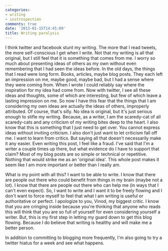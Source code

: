 ```yaml
---
categories:
- writing
- instrospection
comments: true
date: '2013-01-15T14:45:09'
title: Writing paralysis
---
```



I think twitter and facebook stunt my writing. The more that I read
tweets, the more self-conscious I get when I write. Not that my
writing is all that original, but I still feel that it is something
that comes from me. I worry so much about presenting ideas of others
as my own without even remembering that I had seen the ideas before.
In the old days, the things that I read were long form. Books,
articles, maybe blog posts. They each left an impression on me, maybe
good, maybe bad, but I had a sense where they were coming from. When I
wrote I could reliably say where the inspiration for my idea had come
from. Now with twitter, I see all these ideas and thoughts, some of
which are interesting, but few of which leave a lasting impression on
me. So now I have this fear that the things that I am considering my
own ideas are actually the ideas of others, improperly attributed. Of
course, that's silly. No idea is original, but it's just serious
enough to stifle my writing. Because, as a writer, I am the
scaredy-cat of all scaredy-cats and any criticism of my writing bites
deep to the heart. I also know that this is something that I just need
to get over. You cannot express ideas without inviting criticism.
I also don't just want to let criticism fall off me. I want to learn
from critics. But saying all that doesn't necessarily make it any
easier. Even writing this post, I feel like a fraud. I've said that
I'm a writer a couple times up there, but what evidence do I have to
support that claim? Most of my blog posts are so simple or technical
or repetitive. Nothing that would strike me as an 'original idea'.
This whole post makes it seem like I am more important or better than
I really am.

What is my point with all this? I want to be able to write. I know
that there are people out there who could benefit from things in my
brain (maybe not a lot). I know that there are people out there who
can help me (in ways that I can't even expect). So, I want to write
and I want it to be freely flowing and I don't want to force myself to
feel that what I am writing is useful or authoritative or perfect. I
apologize to you, Vinod, my biggest critic. I know that you are
cringing inside because you're thinking that anyone who reads this
will think that you are so full of yourself for even considering
yourself a writer. But, this is my first step in letting my guard down
to get this blog flowing. Because I do believe that writing is healthy
and will make me a better person.

In addition to committing to blogging more frequently, I'm also going
to try a twitter hiatus for a week and see what happens.
